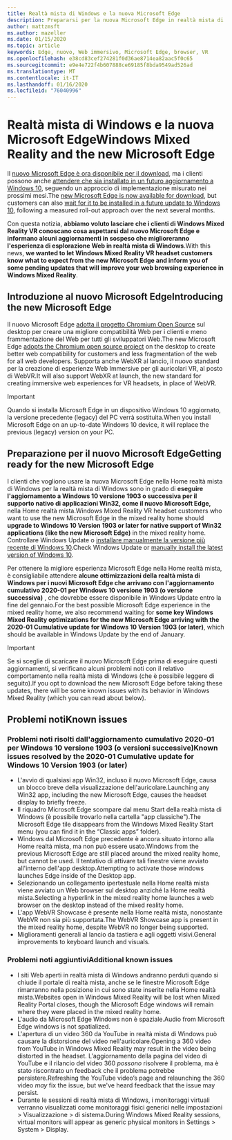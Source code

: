 ```yaml
---
title: Realtà mista di Windows e la nuova Microsoft Edge
description: Prepararsi per la nuova Microsoft Edge in realtà mista di Windows. Include le modifiche da prevedere, gli aggiornamenti per la ricerca e i problemi noti.
author: mattzmsft
ms.author: mazeller
ms.date: 01/15/2020
ms.topic: article
keywords: Edge, nuovo, Web immersivo, Microsoft Edge, browser, VR
ms.openlocfilehash: e38cd83cef274281f0d36ae8714ea82aac5f0c65
ms.sourcegitcommit: e9e4e722f4b607888ce69185f8bda9549ad526ad
ms.translationtype: MT
ms.contentlocale: it-IT
ms.lasthandoff: 01/16/2020
ms.locfileid: "76040996"
---
```

# <a name="windows-mixed-reality-and-the-new-microsoft-edge"></a><span data-ttu-id="25140-105">Realtà mista di Windows e la nuova Microsoft Edge</span><span class="sxs-lookup"><span data-stu-id="25140-105">Windows Mixed Reality and the new Microsoft Edge</span></span>

<span data-ttu-id="25140-106">Il [nuovo Microsoft Edge è ora disponibile per il download](https://blogs.windows.com/windowsexperience/?p=173496), ma i clienti possono anche [attendere che sia installato in un futuro aggiornamento a Windows 10](https://blogs.windows.com/msedgedev/2020/01/15/upgrading-new-microsoft-edge-79-chromium/), seguendo un approccio di implementazione misurato nei prossimi mesi.</span><span class="sxs-lookup"><span data-stu-id="25140-106">The [new Microsoft Edge is now available for download](https://blogs.windows.com/windowsexperience/?p=173496), but customers can also [wait for it to be installed in a future update to Windows 10](https://blogs.windows.com/msedgedev/2020/01/15/upgrading-new-microsoft-edge-79-chromium/), following a measured roll-out approach over the next several months.</span></span> 

<span data-ttu-id="25140-107">Con questa notizia, **abbiamo voluto lasciare che i clienti di Windows Mixed Reality VR conoscano cosa aspettarsi dal nuovo Microsoft Edge e informano alcuni aggiornamenti in sospeso che miglioreranno l'esperienza di esplorazione Web in realtà mista di Windows**.</span><span class="sxs-lookup"><span data-stu-id="25140-107">With this news, **we wanted to let Windows Mixed Reality VR headset customers know what to expect from the new Microsoft Edge and inform you of some pending updates that will improve your web browsing experience in Windows Mixed Reality**.</span></span>

## <a name="introducing-the-new-microsoft-edge"></a><span data-ttu-id="25140-108">Introduzione al nuovo Microsoft Edge</span><span class="sxs-lookup"><span data-stu-id="25140-108">Introducing the new Microsoft Edge</span></span>

<span data-ttu-id="25140-109">Il nuovo Microsoft Edge [adotta il progetto Chromium Open Source](https://blogs.windows.com/windowsexperience/2018/12/06/microsoft-edge-making-the-web-better-through-more-open-source-collaboration/) sul desktop per creare una migliore compatibilità Web per i clienti e meno frammentazione del Web per tutti gli sviluppatori Web.</span><span class="sxs-lookup"><span data-stu-id="25140-109">The new Microsoft Edge [adopts the Chromium open source project](https://blogs.windows.com/windowsexperience/2018/12/06/microsoft-edge-making-the-web-better-through-more-open-source-collaboration/) on the desktop to create better web compatibility for customers and less fragmentation of the web for all web developers.</span></span> <span data-ttu-id="25140-110">Supporta anche WebXR al lancio, il nuovo standard per la creazione di esperienze Web Immersive per gli auricolari VR, al posto di WebVR.</span><span class="sxs-lookup"><span data-stu-id="25140-110">It will also support WebXR at launch, the new standard for creating immersive web experiences for VR headsets, in place of WebVR.</span></span>

>[!IMPORTANT]
><span data-ttu-id="25140-111">Quando si installa Microsoft Edge in un dispositivo Windows 10 aggiornato, la versione precedente (legacy) del PC verrà sostituita.</span><span class="sxs-lookup"><span data-stu-id="25140-111">When you install Microsoft Edge on an up-to-date Windows 10 device, it will replace the previous (legacy) version on your PC.</span></span>

## <a name="getting-ready-for-the-new-microsoft-edge"></a><span data-ttu-id="25140-112">Preparazione per il nuovo Microsoft Edge</span><span class="sxs-lookup"><span data-stu-id="25140-112">Getting ready for the new Microsoft Edge</span></span>

<span data-ttu-id="25140-113">I clienti che vogliono usare la nuova Microsoft Edge nella Home realtà mista di Windows per la realtà mista di Windows sono in grado di **eseguire l'aggiornamento a Windows 10 versione 1903 o successiva per il supporto nativo di applicazioni Win32, come il nuovo Microsoft Edge,** nella Home realtà mista.</span><span class="sxs-lookup"><span data-stu-id="25140-113">Windows Mixed Reality VR headset customers who want to use the new Microsoft Edge in the mixed reality home should **upgrade to Windows 10 Version 1903 or later for native support of Win32 applications (like the new Microsoft Edge)** in the mixed reality home.</span></span> <span data-ttu-id="25140-114">Controllare Windows Update o [installare manualmente la versione più recente di Windows 10](https://www.microsoft.com/en-us/software-download/windows10).</span><span class="sxs-lookup"><span data-stu-id="25140-114">Check Windows Update or [manually install the latest version of Windows 10](https://www.microsoft.com/en-us/software-download/windows10).</span></span>

<span data-ttu-id="25140-115">Per ottenere la migliore esperienza Microsoft Edge nella Home realtà mista, è consigliabile attendere **alcune ottimizzazioni della realtà mista di Windows per i nuovi Microsoft Edge che arrivano con l'aggiornamento cumulativo 2020-01 per Windows 10 versione 1903 (o versione successiva)** , che dovrebbe essere disponibile in Windows Update entro la fine del gennaio.</span><span class="sxs-lookup"><span data-stu-id="25140-115">For the best possible Microsoft Edge experience in the mixed reality home, we also recommend waiting for **some key Windows Mixed Reality optimizations for the new Microsoft Edge arriving with the 2020-01 Cumulative update for Windows 10 Version 1903 (or later)**, which should be available in Windows Update by the end of January.</span></span>

>[!IMPORTANT]
><span data-ttu-id="25140-116">Se si sceglie di scaricare il nuovo Microsoft Edge prima di eseguire questi aggiornamenti, si verificano alcuni problemi noti con il relativo comportamento nella realtà mista di Windows (che è possibile leggere di seguito).</span><span class="sxs-lookup"><span data-stu-id="25140-116">If you opt to download the new Microsoft Edge before taking these updates, there will be some known issues with its behavior in Windows Mixed Reality (which you can read about below).</span></span>

## <a name="known-issues"></a><span data-ttu-id="25140-117">Problemi noti</span><span class="sxs-lookup"><span data-stu-id="25140-117">Known issues</span></span>

### <a name="known-issues-resolved-by-the-2020-01-cumulative-update-for-windows-10-version-1903-or-later"></a><span data-ttu-id="25140-118">Problemi noti risolti dall'aggiornamento cumulativo 2020-01 per Windows 10 versione 1903 (o versioni successive)</span><span class="sxs-lookup"><span data-stu-id="25140-118">Known issues resolved by the 2020-01 Cumulative update for Windows 10 Version 1903 (or later)</span></span>

- <span data-ttu-id="25140-119">L'avvio di qualsiasi app Win32, incluso il nuovo Microsoft Edge, causa un blocco breve della visualizzazione dell'auricolare.</span><span class="sxs-lookup"><span data-stu-id="25140-119">Launching any Win32 app, including the new Microsoft Edge, causes the headset display to briefly freeze.</span></span>
- <span data-ttu-id="25140-120">Il riquadro Microsoft Edge scompare dal menu Start della realtà mista di Windows (è possibile trovarlo nella cartella "app classiche").</span><span class="sxs-lookup"><span data-stu-id="25140-120">The Microsoft Edge tile disappears from the Windows Mixed Reality Start menu (you can find it in the “Classic apps” folder).</span></span>
- <span data-ttu-id="25140-121">Windows dal Microsoft Edge precedente è ancora situato intorno alla Home realtà mista, ma non può essere usato.</span><span class="sxs-lookup"><span data-stu-id="25140-121">Windows from the previous Microsoft Edge are still placed around the mixed reality home, but cannot be used.</span></span> <span data-ttu-id="25140-122">Il tentativo di attivare tali finestre viene avviato all'interno dell'app desktop.</span><span class="sxs-lookup"><span data-stu-id="25140-122">Attempting to activate those windows launches Edge inside of the Desktop app.</span></span>
- <span data-ttu-id="25140-123">Selezionando un collegamento ipertestuale nella Home realtà mista viene avviato un Web browser sul desktop anziché la Home realtà mista.</span><span class="sxs-lookup"><span data-stu-id="25140-123">Selecting a hyperlink in the mixed reality home launches a web browser on the desktop instead of the mixed reality home.</span></span>
- <span data-ttu-id="25140-124">L'app WebVR Showcase è presente nella Home realtà mista, nonostante WebVR non sia più supportata.</span><span class="sxs-lookup"><span data-stu-id="25140-124">The WebVR Showcase app is present in the mixed reality home, despite WebVR no longer being supported.</span></span>
- <span data-ttu-id="25140-125">Miglioramenti generali al lancio da tastiera e agli oggetti visivi.</span><span class="sxs-lookup"><span data-stu-id="25140-125">General improvements to keyboard launch and visuals.</span></span>

### <a name="additional-known-issues"></a><span data-ttu-id="25140-126">Problemi noti aggiuntivi</span><span class="sxs-lookup"><span data-stu-id="25140-126">Additional known issues</span></span>

-   <span data-ttu-id="25140-127">I siti Web aperti in realtà mista di Windows andranno perduti quando si chiude il portale di realtà mista, anche se le finestre Microsoft Edge rimarranno nella posizione in cui sono state inserite nella Home realtà mista.</span><span class="sxs-lookup"><span data-stu-id="25140-127">Websites open in Windows Mixed Reality will be lost when Mixed Reality Portal closes, though the Microsoft Edge windows will remain where they were placed in the mixed reality home.</span></span>
-   <span data-ttu-id="25140-128">L'audio da Microsoft Edge Windows non è spaziale.</span><span class="sxs-lookup"><span data-stu-id="25140-128">Audio from Microsoft Edge windows is not spatialized.</span></span>
-   <span data-ttu-id="25140-129">L'apertura di un video 360 da YouTube in realtà mista di Windows può causare la distorsione del video nell'auricolare.</span><span class="sxs-lookup"><span data-stu-id="25140-129">Opening a 360 video from YouTube in Windows Mixed Reality may result in the video being distorted in the headset.</span></span> <span data-ttu-id="25140-130">L'aggiornamento della pagina del video di YouTube e il rilancio del video 360 *possono* risolvere il problema, ma è stato riscontrato un feedback che il problema potrebbe persistere.</span><span class="sxs-lookup"><span data-stu-id="25140-130">Refreshing the YouTube video’s page and relaunching the 360 video *may* fix the issue, but we've heard feedback that the issue may persist.</span></span>
-   <span data-ttu-id="25140-131">Durante le sessioni di realtà mista di Windows, i monitoraggi virtuali verranno visualizzati come monitoraggi fisici generici nelle impostazioni > Visualizzazione > di sistema.</span><span class="sxs-lookup"><span data-stu-id="25140-131">During Windows Mixed Reality sessions, virtual monitors will appear as generic physical monitors in Settings > System > Display.</span></span>



